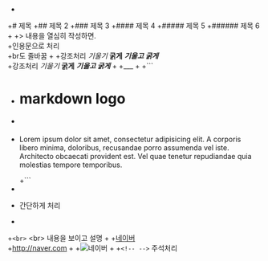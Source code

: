 +
+# 제목
+## 제목 2
+### 제목 3
+#### 제목 4
+##### 제목 5
+###### 제목 6
+
+> 내용을 열심히 작성하면.  
+인용문으로 처리<br />
+br도 줄바꿈
+
+강조처리 *기울기* **굵게** ***기울고 굵게*** <br />
+강조처리 _기울기_ __굵게__ ___기울고 굵게___
+
+___
+
+```
+ <h1> markdown logo</h1>
+ <p>
+ Lorem ipsum dolor sit amet, consectetur adipisicing elit. A corporis libero minima, doloribus, recusandae porro assumenda vel iste. Architecto obcaecati provident est. Vel quae tenetur repudiandae quia molestias tempore temporibus.</p>
+```
+
+    <p>간단하게 처리</p>
+    
+`<br>` &lt;br&gt; 내용을 보이고 설명
+
+[네이버](http://naver.com) <br />
+<http://naver.com>
+
+![네이버](http://naver.com)
+
+`<!-- -->` 주석처리